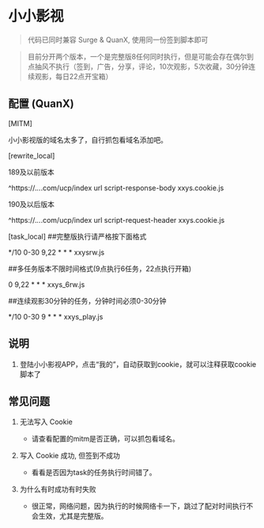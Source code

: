 # 小小影视

> 代码已同时兼容 Surge & QuanX, 使用同一份签到脚本即可

> 目前分开两个版本，一个是完整版8任何同时执行，但是可能会存在偶尔到点抽风不执行（签到，广告，分享，评论，10次观影，5次收藏，30分钟连续观影，每日22点开宝箱）

## 配置 (QuanX)

[MITM]

小小影视版的域名太多了，自行抓包看域名添加吧。

[rewrite_local]

  189及以前版本
  
^https:\/\/.*\..*\.com\/ucp\/index url script-response-body xxys.cookie.js

  190及以后版本
  
^https:\/\/.*\..*\.com\/ucp\/index url script-request-header xxys.cookie.js

[task_local]
##完整版执行请严格按下面格式

*/10 0-30 9,22 * * * xxysrw.js

##多任务版本不限时间格式(9点执行6任务，22点执行开箱)

0 9,22 * * * xxys_6rw.js

##连续观影30分钟的任务，分钟时间必须0-30分钟

*/10 0-30 9 * * * xxys_play.js

## 说明

1. 登陆小小影视APP，点击“我的”，自动获取到cookie，就可以注释获取cookie脚本了


## 常见问题

1. 无法写入 Cookie

   - 请查看配置的mitm是否正确，可以抓包看域名。

2. 写入 Cookie 成功, 但签到不成功

   - 看看是否因为task的任务执行时间错了。

3. 为什么有时成功有时失败

   - 很正常，网络问题，因为执行的时候网络卡一下，跳过了配对时间执行不会生效，尤其是完整版。



